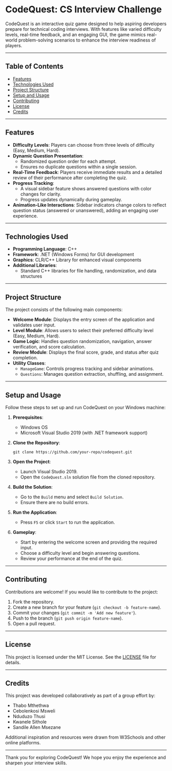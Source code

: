 # CodeQuest: CS Interview Challenge

CodeQuest is an interactive quiz game designed to help aspiring developers prepare for technical coding interviews. With features like varied difficulty levels, real-time feedback, and an engaging GUI, the game mimics real-world problem-solving scenarios to enhance the interview readiness of players.

---

## Table of Contents

- [Features](#features)
- [Technologies Used](#technologies-used)
- [Project Structure](#project-structure)
- [Setup and Usage](#setup-and-usage)
- [Contributing](#contributing)
- [License](#license)
- [Credits](#credits)

---

## Features

- **Difficulty Levels**: Players can choose from three levels of difficulty (Easy, Medium, Hard).
- **Dynamic Question Presentation**: 
  - Randomized question order for each attempt.
  - Ensures no duplicate questions within a single session.
- **Real-Time Feedback**: Players receive immediate results and a detailed review of their performance after completing the quiz.
- **Progress Tracking**:
  - A visual sidebar feature shows answered questions with color changes for clarity.
  - Progress updates dynamically during gameplay.
- **Animation-Like Interactions**: Sidebar indicators change colors to reflect question status (answered or unanswered), adding an engaging user experience.

---

## Technologies Used

- **Programming Language**: C++
- **Framework**: .NET (Windows Forms) for GUI development
- **Graphics**: CLR/C++ Library for enhanced visual components
- **Additional Libraries**:
  - Standard C++ libraries for file handling, randomization, and data structures

---

## Project Structure

The project consists of the following main components:

- **Welcome Module**: Displays the entry screen of the application and validates user input.
- **Level Module**: Allows users to select their preferred difficulty level (Easy, Medium, Hard).
- **Game Logic**: Handles question randomization, navigation, answer verification, and score calculation.
- **Review Module**: Displays the final score, grade, and status after quiz completion.
- **Utility Classes**:
  - `ManageGame`: Controls progress tracking and sidebar animations.
  - `Questions`: Manages question extraction, shuffling, and assignment.

---

## Setup and Usage

Follow these steps to set up and run CodeQuest on your Windows machine:

1. **Prerequisites**:
   - Windows OS
   - Microsoft Visual Studio 2019 (with .NET framework support)

2. **Clone the Repository**:
   ```
   git clone https://github.com/your-repo/codequest.git
   ```

3. **Open the Project**:
   - Launch Visual Studio 2019.
   - Open the `CodeQuest.sln` solution file from the cloned repository.

4. **Build the Solution**:
   - Go to the `Build` menu and select `Build Solution`.
   - Ensure there are no build errors.

5. **Run the Application**:
   - Press `F5` or click `Start` to run the application.

6. **Gameplay**:
   - Start by entering the welcome screen and providing the required input.
   - Choose a difficulty level and begin answering questions.
   - Review your performance at the end of the quiz.

---

## Contributing

Contributions are welcome! If you would like to contribute to the project:

1. Fork the repository.
2. Create a new branch for your feature (`git checkout -b feature-name`).
3. Commit your changes (`git commit -m 'Add new feature'`).
4. Push to the branch (`git push origin feature-name`).
5. Open a pull request.

---

## License

This project is licensed under the MIT License. See the [LICENSE](LICENSE) file for details.

---

## Credits

This project was developed collaboratively as part of a group effort by:
- Thabo Mthethwa
- Cebolenkosi Msweli
- Nduduzo Thusi
- Kwanele Sithole
- Sandile Allen Msezane

Additional inspiration and resources were drawn from W3Schools and other online platforms.

---

Thank you for exploring CodeQuest! We hope you enjoy the experience and sharpen your interview skills.

